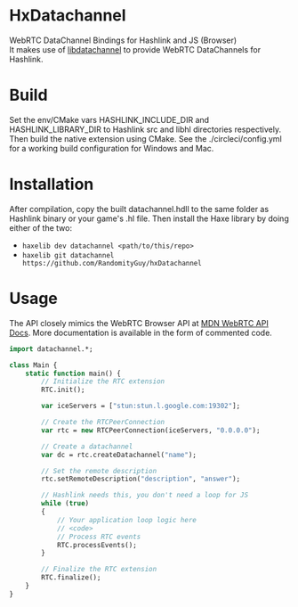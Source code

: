# HxDatachannel
WebRTC DataChannel Bindings for Hashlink and JS (Browser)  
It makes use of [libdatachannel](https://github.com/paullouisageneau/libdatachannel) to provide WebRTC DataChannels for Hashlink.

# Build
Set the env/CMake vars HASHLINK_INCLUDE_DIR and HASHLINK_LIBRARY_DIR to Hashlink src and libhl directories respectively.  
Then build the native extension using CMake. See the ./circleci/config.yml for a working build configuration for Windows and Mac.

# Installation
After compilation, copy the built datachannel.hdll to the same folder as Hashlink binary or your game's .hl file. Then install the Haxe library by doing either of the two:  
- `haxelib dev datachannel <path/to/this/repo>`
- `haxelib git datachannel https://github.com/RandomityGuy/hxDatachannel`

# Usage
The API closely mimics the WebRTC Browser API at [MDN WebRTC API Docs](https://developer.mozilla.org/en-US/docs/Web/API/WebRTC_API). More documentation is available in the form of commented code.
```haxe
import datachannel.*;

class Main {
    static function main() {
        // Initialize the RTC extension
        RTC.init();

        var iceServers = ["stun:stun.l.google.com:19302"];

        // Create the RTCPeerConnection
        var rtc = new RTCPeerConnection(iceServers, "0.0.0.0");

        // Create a datachannel
        var dc = rtc.createDatachannel("name");

        // Set the remote description
        rtc.setRemoteDescription("description", "answer");

        // Hashlink needs this, you don't need a loop for JS
        while (true)
        {
            // Your application loop logic here
            // <code>
            // Process RTC events
            RTC.processEvents();
        }

        // Finalize the RTC extension
        RTC.finalize();
    }
}
```